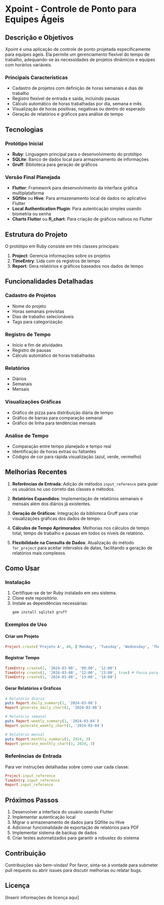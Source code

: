 # Xpoint - Controle de Ponto para Equipes Ágeis

## Descrição e Objetivos

Xpoint é uma aplicação de controle de ponto projetada especificamente para equipes ágeis. Ela permite um gerenciamento flexível do tempo de trabalho, adequando-se às necessidades de projetos dinâmicos e equipes com horários variáveis.

### Principais Características

- Cadastro de projetos com definição de horas semanais e dias de trabalho
- Registro flexível de entrada e saída, incluindo pausas
- Cálculo automático de horas trabalhadas por dia, semana e mês
- Visualização de horas positivas, negativas ou dentro do esperado
- Geração de relatórios e gráficos para análise de tempo

## Tecnologias

### Protótipo Inicial
- **Ruby**: Linguagem principal para o desenvolvimento do protótipo
- **SQLite**: Banco de dados local para armazenamento de informações
- **Gruff**: Biblioteca para geração de gráficos

### Versão Final Planejada
- **Flutter**: Framework para desenvolvimento da interface gráfica multiplataforma
- **SQflite** ou **Hive**: Para armazenamento local de dados no aplicativo Flutter
- **Local Authentication Plugin**: Para autenticação simples usando biometria ou senha
- **Charts Flutter** ou **fl_chart**: Para criação de gráficos nativos no Flutter

## Estrutura do Projeto

O protótipo em Ruby consiste em três classes principais:

1. **Project**: Gerencia informações sobre os projetos
2. **TimeEntry**: Lida com os registros de tempo
3. **Report**: Gera relatórios e gráficos baseados nos dados de tempo

## Funcionalidades Detalhadas

### Cadastro de Projetos
- Nome do projeto
- Horas semanais previstas
- Dias de trabalho selecionáveis
- Tags para categorização

### Registro de Tempo
- Início e fim de atividades
- Registro de pausas
- Cálculo automático de horas trabalhadas

### Relatórios
- Diários
- Semanais
- Mensais

### Visualizações Gráficas
- Gráfico de pizza para distribuição diária de tempo
- Gráfico de barras para comparação semanal
- Gráfico de linha para tendências mensais

### Análise de Tempo
- Comparação entre tempo planejado e tempo real
- Identificação de horas extras ou faltantes
- Códigos de cor para rápida visualização (azul, verde, vermelho)

## Melhorias Recentes

1. **Referências de Entrada**: Adição de métodos `input_reference` para guiar os usuários no uso correto das classes e métodos.

2. **Relatórios Expandidos**: Implementação de relatórios semanais e mensais além dos diários já existentes.

3. **Geração de Gráficos**: Integração da biblioteca Gruff para criar visualizações gráficas dos dados de tempo.

4. **Cálculos de Tempo Aprimorados**: Melhorias nos cálculos de tempo total, tempo de trabalho e pausas em todos os níveis de relatório.

5. **Flexibilidade na Consulta de Dados**: Atualização do método `for_project` para aceitar intervalos de datas, facilitando a geração de relatórios mais complexos.

## Como Usar

### Instalação
1. Certifique-se de ter Ruby instalado em seu sistema.
2. Clone este repositório.
3. Instale as dependências necessárias:
   ```
   gem install sqlite3 gruff
   ```

### Exemplos de Uso

#### Criar um Projeto
```ruby
Project.create('Projeto A', 40, ['Monday', 'Tuesday', 'Wednesday', 'Thursday', 'Friday'], 'desenvolvimento,web')
```

#### Registrar Tempo
```ruby
TimeEntry.create(1, '2024-03-08', '09:00', '12:00')
TimeEntry.create(1, '2024-03-08', '12:00', '13:00', true) # Pausa para almoço
TimeEntry.create(1, '2024-03-08', '13:00', '18:00')
```

#### Gerar Relatórios e Gráficos
```ruby
# Relatório diário
puts Report.daily_summary(1, '2024-03-08')
Report.generate_daily_chart(1, '2024-03-08')

# Relatório semanal
puts Report.weekly_summary(1, '2024-03-04')
Report.generate_weekly_chart(1, '2024-03-04')

# Relatório mensal
puts Report.monthly_summary(1, 2024, 3)
Report.generate_monthly_chart(1, 2024, 3)
```

### Referências de Entrada
Para ver instruções detalhadas sobre como usar cada classe:
```ruby
Project.input_reference
TimeEntry.input_reference
Report.input_reference
```

## Próximos Passos

1. Desenvolver a interface do usuário usando Flutter
2. Implementar autenticação local
3. Migrar o armazenamento de dados para SQflite ou Hive
4. Adicionar funcionalidade de exportação de relatórios para PDF
5. Implementar sistema de backup de dados
6. Criar testes automatizados para garantir a robustez do sistema

## Contribuição

Contribuições são bem-vindas! Por favor, sinta-se à vontade para submeter pull requests ou abrir issues para discutir melhorias ou relatar bugs.

## Licença

[Inserir informações de licença aqui]